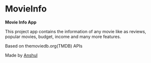 # MovieInfo
**Movie Info App**

This project app contains the information of any movie like as reviews, popular movies, budget, income and many more features. 

Based on themoviedb.org(TMDB) APIs

Made by [Anshul](https://github.com/Anshul1507/MovieInfo)
